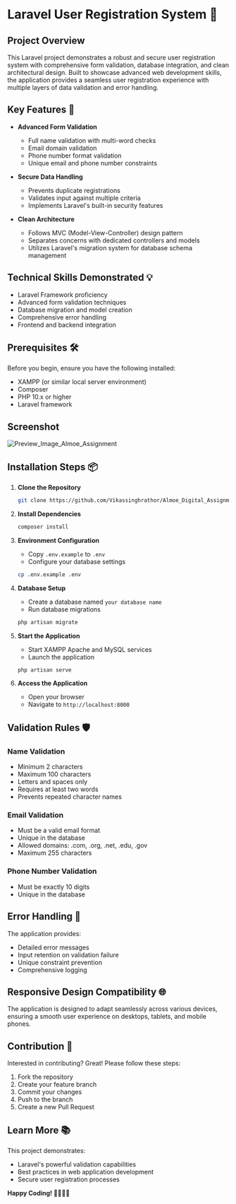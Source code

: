 # Laravel User Registration System 🚀

## Project Overview

This Laravel project demonstrates a robust and secure user registration system with comprehensive form validation, database integration, and clean architectural design. Built to showcase advanced web development skills, the application provides a seamless user registration experience with multiple layers of data validation and error handling.

## Key Features 🌟

- **Advanced Form Validation**
  - Full name validation with multi-word checks
  - Email domain validation
  - Phone number format validation
  - Unique email and phone number constraints

- **Secure Data Handling**
  - Prevents duplicate registrations
  - Validates input against multiple criteria
  - Implements Laravel's built-in security features

- **Clean Architecture**
  - Follows MVC (Model-View-Controller) design pattern
  - Separates concerns with dedicated controllers and models
  - Utilizes Laravel's migration system for database schema management

## Technical Skills Demonstrated 💡

- Laravel Framework proficiency
- Advanced form validation techniques
- Database migration and model creation
- Comprehensive error handling
- Frontend and backend integration

## Prerequisites 🛠️

Before you begin, ensure you have the following installed:
- XAMPP (or similar local server environment)
- Composer
- PHP 10.x or higher
- Laravel framework

## Screenshot

![Preview_Image_Almoe_Assignment](https://github.com/user-attachments/assets/406ce1f8-0e64-4db5-bac1-3698f6868f6b)

## Installation Steps 📦

1. **Clone the Repository**
   ```bash
   git clone https://github.com/Vikassinghrathor/Almoe_Digital_Assignment.git
   ```

2. **Install Dependencies**
   ```bash
   composer install
   ```

3. **Environment Configuration**
   - Copy `.env.example` to `.env`
   - Configure your database settings
   ```bash
   cp .env.example .env
   ```

4. **Database Setup**
   - Create a database named `your database name`
   - Run database migrations
   ```bash
   php artisan migrate
   ```

5. **Start the Application**
   - Start XAMPP Apache and MySQL services
   - Launch the application
   ```bash
   php artisan serve
   ```

6. **Access the Application**
   - Open your browser
   - Navigate to `http://localhost:8000`

## Validation Rules 🛡️

### Name Validation
- Minimum 2 characters
- Maximum 100 characters
- Letters and spaces only
- Requires at least two words
- Prevents repeated character names

### Email Validation
- Must be a valid email format
- Unique in the database
- Allowed domains: .com, .org, .net, .edu, .gov
- Maximum 255 characters

### Phone Number Validation
- Must be exactly 10 digits
- Unique in the database

## Error Handling 🚨

The application provides:
- Detailed error messages
- Input retention on validation failure
- Unique constraint prevention
- Comprehensive logging

## Responsive Design Compatibility 🌐
The application is designed to adapt seamlessly across various devices, ensuring a smooth user experience on desktops, tablets, and mobile phones.

## Contribution 🤝

Interested in contributing? Great! Please follow these steps:
1. Fork the repository
2. Create your feature branch
3. Commit your changes
4. Push to the branch
5. Create a new Pull Request

## Learn More 📚

This project demonstrates:
- Laravel's powerful validation capabilities
- Best practices in web application development
- Secure user registration processes

**Happy Coding! 👨‍💻👩‍💻**
